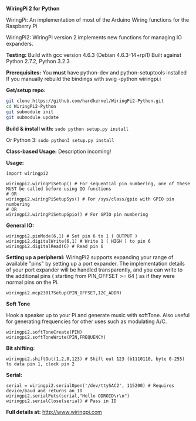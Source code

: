**WiringPi 2 for Python**

WiringPi: An implementation of most of the Arduino Wiring
	functions for the Raspberry Pi

WiringPi2: WiringPi version 2 implements new functions for managing IO expanders.

**Testing:**
Build with gcc version 4.6.3 (Debian 4.6.3-14+rpi1)
Built against Python 2.7.2, Python 3.2.3

**Prerequisites:**
You **must** have python-dev and python-setuptools installed
If you manually rebuild the bindings with swig -python wiringpi.i

**Get/setup repo:**
```bash
git clone https://github.com/hardkernel/WiringPi2-Python.git
cd WiringPi2-Python
git submodule init
git submodule update
```

**Build & install with:**
`sudo python setup.py install`

Or Python 3:
`sudo python3 setup.py install`

**Class-based Usage:**
Description incoming!

**Usage:**

	import wiringpi2
	
	wiringpi2.wiringPiSetup() # For sequential pin numbering, one of these MUST be called before using IO functions
	# OR
	wiringpi2.wiringPiSetupSys() # For /sys/class/gpio with GPIO pin numbering
	# OR
	wiringpi2.wiringPiSetupGpio() # For GPIO pin numbering

**General IO:**

	wiringpi2.pinMode(6,1) # Set pin 6 to 1 ( OUTPUT )
	wiringpi2.digitalWrite(6,1) # Write 1 ( HIGH ) to pin 6
	wiringpi2.digitalRead(6) # Read pin 6

**Setting up a peripheral:**
WiringPi2 supports expanding your range of available "pins" by setting up a port expander. The implementation details of
your port expander will be handled transparently, and you can write to the additional pins ( starting from PIN_OFFSET >= 64 )
as if they were normal pins on the Pi.

	wiringpi2.mcp23017Setup(PIN_OFFSET,I2C_ADDR)

**Soft Tone**

Hook a speaker up to your Pi and generate music with softTone. Also useful for generating frequencies for other uses such as modulating A/C.

	wiringpi2.softToneCreate(PIN)
	wiringpi2.softToneWrite(PIN,FREQUENCY)

**Bit shifting:**

	wiringpi2.shiftOut(1,2,0,123) # Shift out 123 (b1110110, byte 0-255) to data pin 1, clock pin 2

**Serial:**

	serial = wiringpi2.serialOpen('/dev/ttySAC2', 115200) # Requires device/baud and returns an ID
	wiringpi2.serialPuts(serial,"Hello ODROID\r\n")
	wiringpi2.serialClose(serial) # Pass in ID

**Full details at:**
http://www.wiringpi.com
